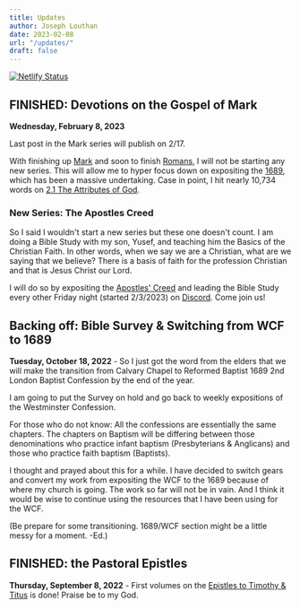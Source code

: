 ```yaml
---
title: Updates
author: Joseph Louthan
date: 2023-02-08
url: "/updates/"
draft: false
---
```


[![Netlify Status](https://api.netlify.com/api/v1/badges/68eb3540-2cf6-42c3-be87-cac7f1289a57/deploy-status)](https://app.netlify.com/sites/festive-hopper-1abe84/deploys)

## FINISHED: Devotions on the Gospel of Mark

**Wednesday, February 8, 2023**

Last post in the Mark series will publish on 2/17.

With finishing up [Mark](https://theologic.us/series/devotions-mark/) and soon to finish [Romans](https://theologic.us/series/study-romans/), I will not be starting any new series. This will allow me to hyper focus down on expositing the [1689](https://theologic.us/tags/1689/), which has been a massive undertaking. Case in point, I hit nearly 10,734 words on [2.1 The Attributes of God](https://theologic.us/posts/confession-1689/1689-2-1-the-attributes-of-god/).

### New Series: The Apostles Creed

So I said I wouldn't start a new series but these one doesn't count. I am doing a Bible Study with my son, Yusef, and teaching him the Basics of the Christian Faith. In other words, when we say we are a Christian, what are we saying that we believe? There is a basis of faith for the profession Christian and that is Jesus Christ our Lord.

I will do so by expositing the [Apostles' Creed](https://theologic.us/series/doctrine-apostles-creed/) and leading the Bible Study every other Friday night (started 2/3/2023) on [Discord](http://discord.theologic.us). Come join us!

## Backing off: Bible Survey & Switching from WCF to 1689

**Tuesday, October 18, 2022** - So I just got the word from the elders that we will make the transition from Calvary Chapel to Reformed Baptist 1689 2nd London Baptist Confession by the end of the year.

I am going to put the Survey on hold and go back to weekly expositions of the Westminster Confession.

For those who do not know: All the confessions are essentially the same chapters. The chapters on Baptism will be differing between those denominations who practice infant baptism (Presbyterians & Anglicans) and those who practice faith baptism (Baptists).

I thought and prayed about this for a while. I have decided to switch gears and convert my work from expositing the WCF to the 1689 because of where my church is going. The work so far will not be in vain. And I think it would be wise to continue using the resources that I have been using for the WCF.

(Be prepare for some transitioning. 1689/WCF section might be a little messy for a moment. -Ed.)

## FINISHED: the Pastoral Epistles

**Thursday, September 8, 2022** - First volumes on the [Epistles to Timothy & Titus](https://theologic.us/series/gospel-nt-pastorals/) is done! Praise be to my God.
